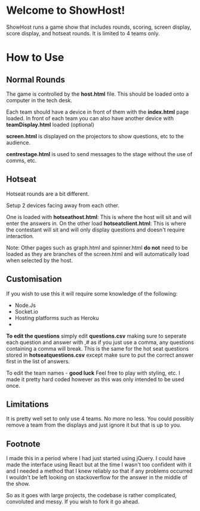 


# **Welcome to ShowHost!**

ShowHost runs a game show that includes rounds, scoring, screen display, score display, and hotseat rounds. It is limited to 4 teams only. 


# **How to Use**
## Normal Rounds

The game is controlled by the **host.html** file.
This should be loaded onto a computer in the tech desk.

Each team should have a device in front of them with the **index.html** page loaded.
In front of each team you can also have another device with **teamDisplay.html** loaded (optional)

**screen.html** is displayed on the projectors to show questions, etc to the audience.

**centrestage.html** is used to send messages to the stage without the use of comms, etc. 

## Hotseat

Hotseat rounds are a bit different. 

Setup 2 devices facing away from each other.

One is loaded with **hotseathost.html**: This is where the host will sit and will enter the answers in. 
On the other load **hotseatclient.html**: This is where the contestant will sit and will only display questions and doesn't require interaction.

Note: Other pages such as graph.html and spinner.html **do not** need to be loaded as they are branches of the screen.html and will automatically load when selected by the host.

## Customisation
If you wish to use this it will require some knowledge of the following: 

 - Node.Js
 - Socket.io
 - Hosting platforms such as Heroku
 -

**To edit the questions** simply edit **questions.csv** making sure to seperate each question and answer with ,# as if you just use a comma, any questions containing a comma will break. 
This is the same for the hot seat questions stored in **hotseatquestions.csv** except make sure to put the correct answer first in the list of answers.

To edit the team names - **good luck**
Feel free to play with styling, etc. I made it pretty hard coded however as this was only intended to be used once.

## Limitations
It is pretty well set to only use 4 teams. No more no less. You could possibly remove a team from the displays and just ignore it but that is up to you. 

## Footnote
I made this in a period where I had just started using jQuery.
I could have made the interface using React but at the time I wasn't too confident with it and I needed a method that I knew reliably so that if any problems occurred I wouldn't be left looking on stackoverflow for the answer in the middle of the show.

So as it goes with large projects, the codebase is rather complicated, convoluted and messy. If you wish to fork it go ahead.
